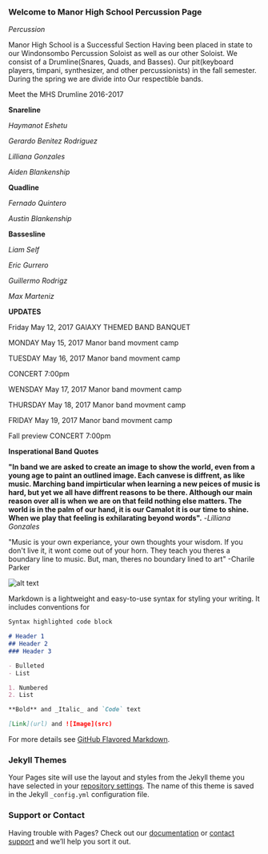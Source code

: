 ### **Welcome to Manor High School Percussion Page**


_Percussion_ 

Manor High School is a Successful Section Having been placed in state to our Windonsombo Percussion Soloist as well as our other Soloist. We consist of a Drumline(Snares, Quads, and Basses). Our pit(keyboard players, timpani, synthesizer, and other percussionists) in the fall semester. During the spring we are divide into Our respectible bands.



Meet the MHS Drumline 
2016-2017 


**Snareline**


_Haymanot Eshetu_

_Gerardo Benitez Rodriguez_

_Lilliana Gonzales_

_Aiden Blankenship_

**Quadline**


_Fernado Quintero_ 

_Austin Blankenship_

**Bassesline** 


_Liam Self_ 

_Eric Gurrero_

_Guillermo Rodrigz_

_Max Marteniz_ 


**UPDATES**

Friday
May 12, 2017 
GAlAXY THEMED BAND BANQUET 

MONDAY 
May 15, 2017 
Manor band movment camp 

TUESDAY 
May 16, 2017
Manor band movment camp

CONCERT 7:00pm

WENSDAY
May 17, 2017
Manor band movment camp 

THURSDAY 
May 18, 2017
Manor band movment camp 

FRIDAY
May 19, 2017
Manor band movment camp

Fall preview CONCERT 7:00pm

**Insperational Band Quotes**

**"In band we are asked to create an image to show the world, even from a young age to paint an outlined image. Each canvese  is diffrent, as like music. Marching band impirticular when learning a new peices of music is hard, but yet we all have diffrent reasons to be there. Although our main reason over all is when we are on that feild nothing else matters. The world is in the palm of our hand, it is our Camalot it is our time to shine. When we play that feeling is exhilarating beyond words".**
-_Lilliana Gonzales_

"Music is your own experiance, your own thoughts your wisdom. If you don't live it, it wont come out of your horn. They teach you theres a boundary line to music. But, man, theres no boundary lined to art"
-Charile Parker 




<img src="https://fineartamerica.com/featured/the-marching-band-lyudmila-tomova.html" alt="alt text" title="Title" />




Markdown is a lightweight and easy-to-use syntax for styling your writing. It includes conventions for

```markdown
Syntax highlighted code block

# Header 1
## Header 2
### Header 3

- Bulleted
- List

1. Numbered
2. List

**Bold** and _Italic_ and `Code` text

[Link](url) and ![Image](src)
```

For more details see [GitHub Flavored Markdown](https://guides.github.com/features/mastering-markdown/).

### Jekyll Themes

Your Pages site will use the layout and styles from the Jekyll theme you have selected in your [repository settings](https://github.com/Lily101104/lily101104.github.io/settings). The name of this theme is saved in the Jekyll `_config.yml` configuration file.

### Support or Contact

Having trouble with Pages? Check out our [documentation](https://help.github.com/categories/github-pages-basics/) or [contact support](https://github.com/contact) and we’ll help you sort it out.
